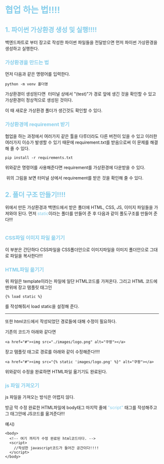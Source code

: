 <h1 id="span-stylecolor-skyblue협업-하는-법span"><span style="color: skyblue;">협업 하는 법!!!!</span></h1>
<h2 id="span-stylecolor-skyblue1-파이썬-가상환경-생성-및-실행span"><span style="color: skyblue;">1. 파이썬 가상환경 생성 및 실행!!!!</span></h2>
<p>백엔드파트로 부터 장고로 작성한 파이썬 파일들을 전달받으면
먼저 파이썬 가상환경을 생성하고 실행한다.</p>
<h3 id="span-stylecolor-skyblue가상환경을-만드는-법span"><span style="color: skyblue;">가상환경을 만드는 법</span></h3>
<p>먼저 다음과 같은 명령어를 입력한다.</p>
<pre><code>python -m venv 폴더명</code></pre><p>가상환경이 생성된다면 
<img alt="" src="https://velog.velcdn.com/images/gyural/post/27294778-785f-427e-97e0-c899a71dfeab/image.png" />
터미널 상에서 &quot;(test)&quot;가 경로 앞에 생긴 것을 확인할 수 있고 가상환경이 정상적으로 생성된 것이다.</p>
<p>이 때 새로운 가상환경 폴더가 생긴것도 확인할 수 있다.
<img alt="" src="https://velog.velcdn.com/images/gyural/post/6d90dec6-5f8c-4838-a7bc-043ed06c20a8/image.png" /></p>
<h3 id="span-stylecolor-skyblue가상환경에-requirement-받기span"><span style="color: skyblue;">가상환경에 requirement 받기</span></h3>
<p>협업을 하는 과정에서 여러가지 같은 툴을 다루더라도 다른 버전이 있을 수 있고 이러한 여러가지 이슈가 발생할 수 있기 때문에
requirement.txt를 받음으로써 이 문제를 해결해 줄 수 있다.</p>
<pre><code>pip install -r requirements.txt</code></pre><p>위와같은 명령어를 사용해준다면 requirement를 가상환경에 다운받을 수 있다.</p>
<p><img alt="" src="https://velog.velcdn.com/images/gyural/post/be70ba8d-7a84-4e7b-9901-e9b65f98431c/image.png" />
위의 그림을 보면 터미널 상에서 requirement를 받은 것을 확인해 줄 수 있다.</p>
<h2 id="span-stylecolor-skyblue2-폴더-구조-만들기span"><span style="color: skyblue;">2. 폴더 구조 만들기!!!!</span></h2>
<p>위에서 만든 가상환경과 백앤드에서 받은 폴더에 
HTML, CSS, JS, 이미지 파일들을 가져와야 된다.
먼저 <span style="color: skyblue;">static</span>이라는 폴더를 만들어 준 후 다음과 같이 폴도구조를 만들어 준다!!!</p>
<p><img alt="" src="https://velog.velcdn.com/images/gyural/post/9cb3bfd8-9f76-4fe8-bc04-d4c1f5bc6bdf/image.png" /></p>
<h3 id="span-stylecolor-skybluecss파일-이미지-파일-옮기기span"><span style="color: skyblue;">CSS파일 이미지 파일 옮기기</span></h3>
<p>이 부분은 간단하다 CSS파일을 CSS폴더안으로 이미지파일을 이미지 폴더안으로 그대로 파일을 복사한다!!!</p>
<h3 id="span-stylecolor-skybluehtml파일-옮기기span"><span style="color: skyblue;">HTML파일 옮기기</span></h3>
<p>위 파일은 template이라는 파일에 일단 HTML코드를 가져온다.
그리고 HTML 코드에 맨위에 장고 탬플릿 태그인</p>
<pre><code class="language-html">{% load static %}</code></pre>
<p>를 작성해줘서 load static을 설정해 준다.</p>
<hr />
<p>또한 html코드에서 작성되었던 경로들에 대해 수정이 필요하다.</p>
<p>기존의 코드가 아래와 같다면</p>
<pre><code class="language-html">&lt;a href=&quot;#&quot;&gt;&lt;img src=&quot;./images/logo.png&quot; alt=&quot;쿠팡&quot;&gt;&lt;/a&gt;</code></pre>
<p>장고 탬플릿 태그로 경로를 아래와 같이 수정해준다!!!! </p>
<pre><code class="language-html">&lt;a href=&quot;#&quot;&gt;&lt;img src=&quot;{% static 'images/logo.png' %}&quot; alt=&quot;쿠팡&quot;&gt;&lt;/a&gt;</code></pre>
<p>위와같이 수정을 완료하면 HTML파일 옮기기도 완료된다.</p>
<h3 id="span-stylecolor-skybluejs-파일-가져오기span"><span style="color: skyblue;">js 파일 가져오기</span></h3>
<p>js 파일을 가져오는 방식은 어렵지 않다.</p>
<p>방금 막 수정 완료한 HTML파일에 body태그 마지막 줄에 <span style="color: skyblue;">&quot;script&quot;</span> 태그를 작성해주고 그 태그안에 JS코드를 옮겨준다!!!</p>
<p>예시)</p>
<pre><code class="language-html">&lt;body&gt;
  &lt;!-- 여기 까지가 수정 완료된 html코드이다. --&gt;
  &lt;script&gt;
    //작성한 javascript코드가 들어간 공간이다!!!!
  &lt;/script&gt;
&lt;/body&gt;</code></pre>